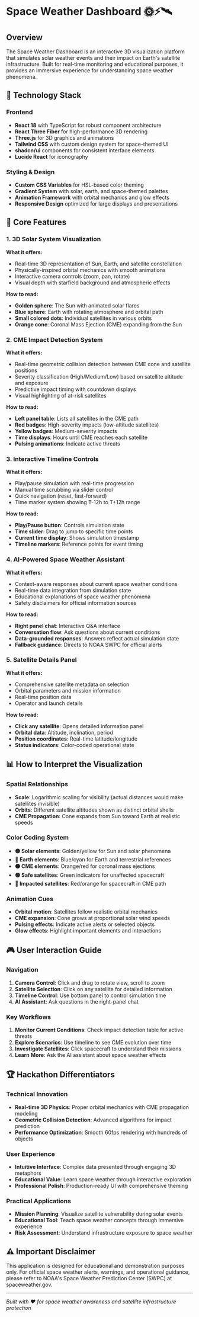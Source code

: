 # Space Weather Dashboard 🌞⚡🛰️

## Overview
The Space Weather Dashboard is an interactive 3D visualization platform that simulates solar weather events and their impact on Earth's satellite infrastructure. Built for real-time monitoring and educational purposes, it provides an immersive experience for understanding space weather phenomena.

## 🚀 Technology Stack

### Frontend
- **React 18** with TypeScript for robust component architecture
- **React Three Fiber** for high-performance 3D rendering
- **Three.js** for 3D graphics and animations
- **Tailwind CSS** with custom design system for space-themed UI
- **shadcn/ui** components for consistent interface elements
- **Lucide React** for iconography

### Styling & Design
- **Custom CSS Variables** for HSL-based color theming
- **Gradient System** with solar, earth, and space-themed palettes
- **Animation Framework** with orbital mechanics and glow effects
- **Responsive Design** optimized for large displays and presentations

## 🎯 Core Features

### 1. **3D Solar System Visualization**
**What it offers:**
- Real-time 3D representation of Sun, Earth, and satellite constellation
- Physically-inspired orbital mechanics with smooth animations
- Interactive camera controls (zoom, pan, rotate)
- Visual depth with starfield background and atmospheric effects

**How to read:**
- **Golden sphere**: The Sun with animated solar flares
- **Blue sphere**: Earth with rotating atmosphere and orbital path
- **Small colored dots**: Individual satellites in various orbits
- **Orange cone**: Coronal Mass Ejection (CME) expanding from the Sun

### 2. **CME Impact Detection System**
**What it offers:**
- Real-time geometric collision detection between CME cone and satellite positions
- Severity classification (High/Medium/Low) based on satellite altitude and exposure
- Predictive impact timing with countdown displays
- Visual highlighting of at-risk satellites

**How to read:**
- **Left panel table**: Lists all satellites in the CME path
- **Red badges**: High-severity impacts (low-altitude satellites)
- **Yellow badges**: Medium-severity impacts 
- **Time displays**: Hours until CME reaches each satellite
- **Pulsing animations**: Indicate active threats

### 3. **Interactive Timeline Controls**
**What it offers:**
- Play/pause simulation with real-time progression
- Manual time scrubbing via slider control
- Quick navigation (reset, fast-forward)
- Time marker system showing T-12h to T+12h range

**How to read:**
- **Play/Pause button**: Controls simulation state
- **Time slider**: Drag to jump to specific time points
- **Current time display**: Shows simulation timestamp
- **Timeline markers**: Reference points for event timing

### 4. **AI-Powered Space Weather Assistant**
**What it offers:**
- Context-aware responses about current space weather conditions
- Real-time data integration from simulation state
- Educational explanations of space weather phenomena
- Safety disclaimers for official information sources

**How to read:**
- **Right panel chat**: Interactive Q&A interface
- **Conversation flow**: Ask questions about current conditions
- **Data-grounded responses**: Answers reflect actual simulation state
- **Fallback guidance**: Directs to NOAA SWPC for official alerts

### 5. **Satellite Details Panel**
**What it offers:**
- Comprehensive satellite metadata on selection
- Orbital parameters and mission information
- Real-time position data
- Operator and launch details

**How to read:**
- **Click any satellite**: Opens detailed information panel
- **Orbital data**: Altitude, inclination, period
- **Position coordinates**: Real-time latitude/longitude
- **Status indicators**: Color-coded operational state

## 📊 How to Interpret the Visualization

### Spatial Relationships
- **Scale**: Logarithmic scaling for visibility (actual distances would make satellites invisible)
- **Orbits**: Different satellite altitudes shown as distinct orbital shells
- **CME Propagation**: Cone expands from Sun toward Earth at realistic speeds

### Color Coding System
- **🟡 Solar elements**: Golden/yellow for Sun and solar phenomena
- **🔵 Earth elements**: Blue/cyan for Earth and terrestrial references  
- **🟠 CME elements**: Orange/red for coronal mass ejections
- **🟢 Safe satellites**: Green indicators for unaffected spacecraft
- **🔴 Impacted satellites**: Red/orange for spacecraft in CME path

### Animation Cues
- **Orbital motion**: Satellites follow realistic orbital mechanics
- **CME expansion**: Cone grows at proportional solar wind speeds
- **Pulsing effects**: Indicate active alerts or selected objects
- **Glow effects**: Highlight important elements and interactions

## 🎮 User Interaction Guide

### Navigation
1. **Camera Control**: Click and drag to rotate view, scroll to zoom
2. **Satellite Selection**: Click on any satellite for detailed information
3. **Timeline Control**: Use bottom panel to control simulation time
4. **AI Assistant**: Ask questions in the right-panel chat

### Key Workflows
1. **Monitor Current Conditions**: Check impact detection table for active threats
2. **Explore Scenarios**: Use timeline to see CME evolution over time
3. **Investigate Satellites**: Click spacecraft to understand their missions
4. **Learn More**: Ask the AI assistant about space weather effects

## 🏆 Hackathon Differentiators

### Technical Innovation
- **Real-time 3D Physics**: Proper orbital mechanics with CME propagation modeling
- **Geometric Collision Detection**: Advanced algorithms for impact prediction
- **Performance Optimization**: Smooth 60fps rendering with hundreds of objects

### User Experience
- **Intuitive Interface**: Complex data presented through engaging 3D metaphors
- **Educational Value**: Learn space weather through interactive exploration
- **Professional Polish**: Production-ready UI with comprehensive theming

### Practical Applications
- **Mission Planning**: Visualize satellite vulnerability during solar events
- **Educational Tool**: Teach space weather concepts through immersive experience
- **Risk Assessment**: Understand infrastructure exposure to space weather

## ⚠️ Important Disclaimer
This application is designed for educational and demonstration purposes only. For official space weather alerts, warnings, and operational guidance, please refer to NOAA's Space Weather Prediction Center (SWPC) at spaceweather.gov.

---

*Built with ❤️ for space weather awareness and satellite infrastructure protection*